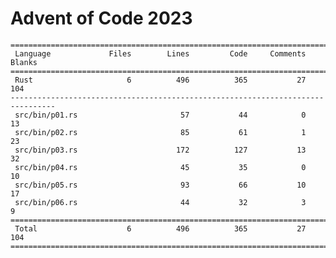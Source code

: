# Advent of Code 2023

    ================================================================================
     Language             Files        Lines         Code     Comments       Blanks
    ================================================================================
     Rust                     6          496          365           27          104
    --------------------------------------------------------------------------------
     src/bin/p01.rs                       57           44            0           13
     src/bin/p02.rs                       85           61            1           23
     src/bin/p03.rs                      172          127           13           32
     src/bin/p04.rs                       45           35            0           10
     src/bin/p05.rs                       93           66           10           17
     src/bin/p06.rs                       44           32            3            9
    ================================================================================
     Total                    6          496          365           27          104
    ================================================================================
